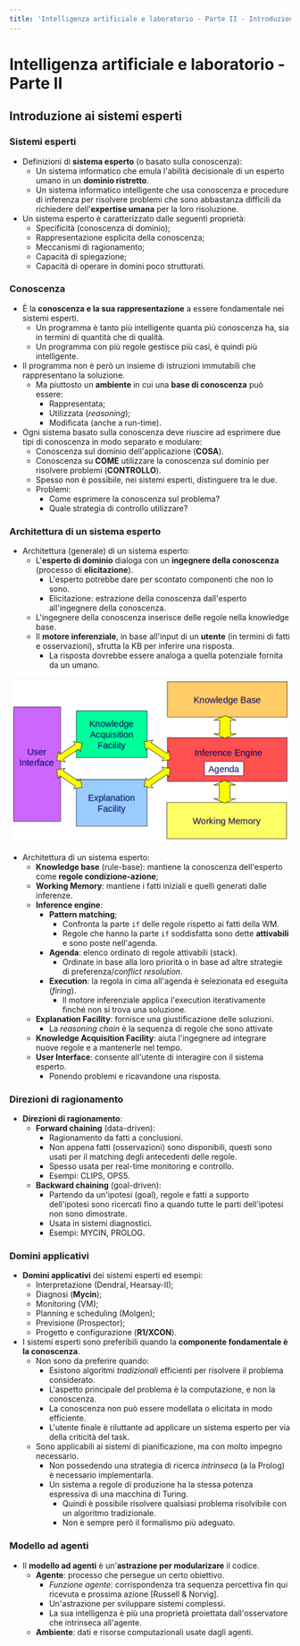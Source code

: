 ```yaml
---
title: 'Intelligenza artificiale e laboratorio - Parte II - Introduzione ai sistemi esperti'
---
```


# Intelligenza artificiale e laboratorio - Parte II

## Introduzione ai sistemi esperti

### Sistemi esperti

- Definizioni di **sistema esperto** (o basato sulla conoscenza):
    - Un sistema informatico che emula l'abilità decisionale di un esperto umano in un **dominio ristretto**.
    - Un sistema informatico intelligente che usa conoscenza e procedure di inferenza per risolvere problemi che sono abbastanza difficili da richiedere dell'**expertise umana** per la loro risoluzione.
- Un sistema esperto è caratterizzato dalle seguenti proprietà:
    - Specificità (conoscenza di dominio);
    - Rappresentazione esplicita della conoscenza;
    - Meccanismi di ragionamento;
    - Capacità di spiegazione;
    - Capacità di operare in domini poco strutturati.

### Conoscenza

- È la **conoscenza e la sua rappresentazione** a essere fondamentale nei sistemi esperti.
    - Un programma è tanto più intelligente quanta più conoscenza ha, sia in termini di quantità che di qualità.
    - Un programma con più regole gestisce più casi, è quindi più intelligente.
- Il programma non è però un insieme di istruzioni immutabili che rappresentano la soluzione.
    - Ma piuttosto un **ambiente** in cui una **base di conoscenza** può essere:
        - Rappresentata;
        - Utilizzata (*reasoning*);
        - Modificata (anche a run-time).
- Ogni sistema basato sulla conoscenza deve riuscire ad esprimere due tipi di conoscenza in modo separato e modulare:
    - Conoscenza sul dominio dell'applicazione (**COSA**).
    - Conoscenza su **COME** utilizzare la conoscenza sul dominio per risolvere problemi (**CONTROLLO**).
    - Spesso non è possibile, nei sistemi esperti, distinguere tra le due.
    - Problemi:
        - Come esprimere la conoscenza sul problema?
        - Quale strategia di controllo utilizzare? 

### Architettura di un sistema esperto

- Architettura (generale) di un sistema esperto:
    - L'**esperto di dominio** dialoga con un **ingegnere della conoscenza** (processo di **elicitazione**).
        - L'esperto potrebbe dare per scontato componenti che non lo sono.
        - Elicitazione: estrazione della conoscenza dall'esperto all'ingegnere della conoscenza.
    - L'ingegnere della conoscenza inserisce delle regole nella knowledge base.
    - Il **motore inferenziale**, in base all'input di un **utente** (in termini di fatti e osservazioni), sfrutta la KB per inferire una risposta.
        - La risposta dovrebbe essere analoga a quella potenziale fornita da un umano. 

![Architettura di un sistema esperto.](images/006_architettura_sistema_esperto.png)

- Architettura di un sistema esperto:
    - **Knowledge base** (rule-base): mantiene la conoscenza dell'esperto come **regole condizione-azione**;
    - **Working Memory**: mantiene i fatti iniziali e quelli generati dalle inferenze.
    - **Inference engine**:
        - **Pattern matching**;
            - Confronta la parte `if` delle regole rispetto ai fatti della WM.
            - Regole che hanno la parte `if` soddisfatta sono dette **attivabili** e sono poste nell'agenda.
        - **Agenda**: elenco ordinato di regole attivabili (stack).
            - Ordinate in base alla loro priorità o in base ad altre strategie di preferenza/*conflict resolution*.
        - **Execution**: la regola in cima all'agenda è selezionata ed eseguita (*firing*).
            - Il motore inferenziale applica l'execution iterativamente finché non si trova una soluzione.
    - **Explanation Facility**: fornisce una giustificazione delle soluzioni.
        - La *reasoning chain* è la sequenza di regole che sono attivate
    - **Knowledge Acquisition Facility**: aiuta l'ingegnere ad integrare nuove regole e a mantenerle nel tempo.
    - **User Interface**: consente all'utente di interagire con il sistema esperto.
        - Ponendo problemi e ricavandone una risposta.

### Direzioni di ragionamento

- **Direzioni di ragionamento**:
    - **Forward chaining** (data-driven):
        - Ragionamento da fatti a conclusioni.
        - Non appena fatti (osservazioni) sono disponibili, questi sono usati per il matching degli antecedenti delle regole.
        - Spesso usata per real-time monitoring e controllo.
        - Esempi: CLIPS, OPS5.
    - **Backward chaining** (goal-driven):
        - Partendo da un'ipotesi (goal), regole e fatti a supporto dell'ipotesi sono ricercati fino a quando tutte le parti dell'ipotesi non sono dimostrate.
        - Usata in sistemi diagnostici.
        - Esempi: MYCIN, PROLOG.

### Domini applicativi

- **Domini applicativi** dei sistemi esperti ed esempi:
    - Interpretazione (Dendral, Hearsay-II);
    - Diagnosi (**Mycin**);
    - Monitoring (VM);
    - Planning e scheduling (Molgen);
    - Previsione (Prospector);
    - Progetto e configurazione (**R1/XCON**).
- I sistemi esperti sono preferibili quando la **componente fondamentale è la conoscenza**.
    - Non sono da preferire quando:
        - Esistono algoritmi *tradizionali* efficienti per risolvere il problema considerato.
        - L'aspetto principale del problema è la computazione, e non la conoscenza.
        - La conoscenza non può essere modellata o elicitata in modo efficiente.
        - L'utente finale è riluttante ad applicare un sistema esperto per via della criticità del task.
    - Sono applicabili ai sistemi di pianificazione, ma con molto impegno necessario.
        - Non possedendo una strategia di ricerca *intrinseca* (a la Prolog) è necessario implementarla.
        - Un sistema a regole di produzione ha la stessa potenza espressiva di una macchina di Turing.
            - Quindi è possibile risolvere qualsiasi problema risolvibile con un algoritmo tradizionale.
            - Non è sempre però il formalismo più adeguato.

### Modello ad agenti

- Il **modello ad agenti** è un'**astrazione per modularizare** il codice.
    - **Agente**: processo che persegue un certo obiettivo.
        - *Funzione agente*: corrispondenza tra sequenza percettiva fin qui ricevuta e prossima azione [Russell & Norvig].
        - Un'astrazione per sviluppare sistemi complessi.
        - La sua intelligenza è più una proprietà proiettata dall'osservatore che intrinseca all'agente.
    - **Ambiente**: dati e risorse computazionali usate dagli agenti.
